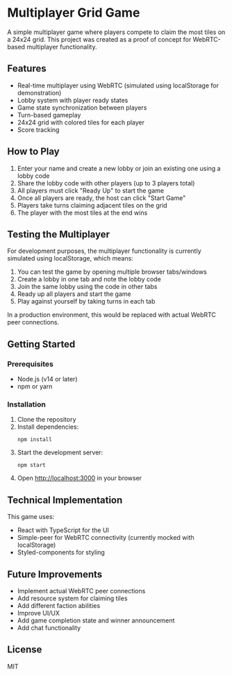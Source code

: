 # Multiplayer Grid Game

A simple multiplayer game where players compete to claim the most tiles on a 24x24 grid. This project was created as a proof of concept for WebRTC-based multiplayer functionality.

## Features

- Real-time multiplayer using WebRTC (simulated using localStorage for demonstration)
- Lobby system with player ready states
- Game state synchronization between players
- Turn-based gameplay
- 24x24 grid with colored tiles for each player
- Score tracking

## How to Play

1. Enter your name and create a new lobby or join an existing one using a lobby code
2. Share the lobby code with other players (up to 3 players total)
3. All players must click "Ready Up" to start the game
4. Once all players are ready, the host can click "Start Game"
5. Players take turns claiming adjacent tiles on the grid
6. The player with the most tiles at the end wins

## Testing the Multiplayer

For development purposes, the multiplayer functionality is currently simulated using localStorage, which means:

1. You can test the game by opening multiple browser tabs/windows
2. Create a lobby in one tab and note the lobby code
3. Join the same lobby using the code in other tabs
4. Ready up all players and start the game
5. Play against yourself by taking turns in each tab

In a production environment, this would be replaced with actual WebRTC peer connections.

## Getting Started

### Prerequisites

- Node.js (v14 or later)
- npm or yarn

### Installation

1. Clone the repository
2. Install dependencies:
   ```
   npm install
   ```
3. Start the development server:
   ```
   npm start
   ```
4. Open [http://localhost:3000](http://localhost:3000) in your browser

## Technical Implementation

This game uses:

- React with TypeScript for the UI
- Simple-peer for WebRTC connectivity (currently mocked with localStorage)
- Styled-components for styling

## Future Improvements

- Implement actual WebRTC peer connections
- Add resource system for claiming tiles
- Add different faction abilities
- Improve UI/UX
- Add game completion state and winner announcement
- Add chat functionality

## License

MIT
